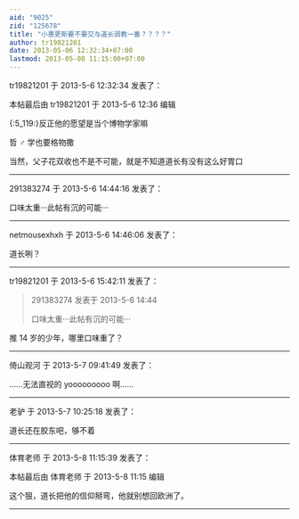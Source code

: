 ```yaml
---
aid: "9025"
zid: "125678"
title: "小惠更斯要不要交与道长调教一番？？？？"
author: tr19821201
date: 2013-05-06 12:32:34+07:00
lastmod: 2013-05-08 11:15:00+07:00
---
```


tr19821201 于 2013-5-6 12:32:34 发表了：

本帖最后由 tr19821201 于 2013-5-6 12:36 编辑

{:5_119:}反正他的愿望是当个博物学家嘛

哲 ♂ 学也要格物撒

当然，父子花双收也不是不可能，就是不知道道长有没有这么好胃口

---

291383274 于 2013-5-6 14:44:16 发表了：

口味太重···此帖有沉的可能···

---

netmousexhxh 于 2013-5-6 14:46:06 发表了：

道长咧？

---

tr19821201 于 2013-5-6 15:42:11 发表了：

> 291383274 发表于 2013-5-6 14:44
>
> 口味太重···此帖有沉的可能···

推 14 岁的少年，哪里口味重了？

---

倚山观河 于 2013-5-7 09:41:49 发表了：

……无法直视的 yooooooooo 啊……

---

老驴 于 2013-5-7 10:25:18 发表了：

道长还在胶东吧，够不着

---

体育老师 于 2013-5-8 11:15:39 发表了：

本帖最后由 体育老师 于 2013-5-8 11:15 编辑

这个狠，道长把他的信仰掰弯，他就别想回欧洲了。

---
